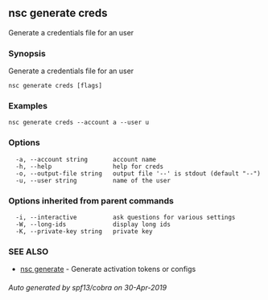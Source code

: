 ## nsc generate creds

Generate a credentials file for an user

### Synopsis

Generate a credentials file for an user

```
nsc generate creds [flags]
```

### Examples

```
nsc generate creds --account a --user u
```

### Options

```
  -a, --account string       account name
  -h, --help                 help for creds
  -o, --output-file string   output file '--' is stdout (default "--")
  -u, --user string          name of the user
```

### Options inherited from parent commands

```
  -i, --interactive          ask questions for various settings
  -W, --long-ids             display long ids
  -K, --private-key string   private key
```

### SEE ALSO

* [nsc generate](nsc_generate.md)	 - Generate activation tokens or configs

###### Auto generated by spf13/cobra on 30-Apr-2019

